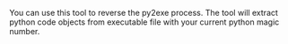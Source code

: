 You can use this tool to reverse the py2exe process. The tool will extract python code objects from executable file with your current python magic number.
